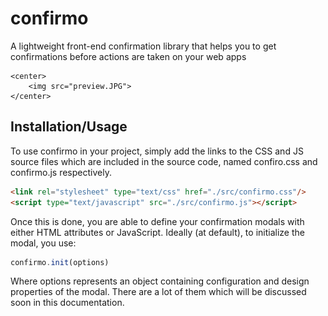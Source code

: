 # confirmo
A lightweight front-end confirmation library that helps you to get confirmations before actions are taken on your web apps

    <center>
        <img src="preview.JPG">
    </center>

## Installation/Usage
To use confirmo in your project, simply add the links to the CSS and JS source files which are included in the source code, named confiro.css and confirmo.js respectively.
```html
<link rel="stylesheet" type="text/css" href="./src/confirmo.css"/>
<script type="text/javascript" src="./src/confirmo.js"></script>
```
Once this is done, you are able to define your confirmation modals with either HTML attributes or JavaScript. Ideally (at default), to initialize the modal, you use:
```js
confirmo.init(options)
```
Where options represents an object containing configuration and design properties of the modal. There are a lot of them which will be discussed soon in this documentation.
